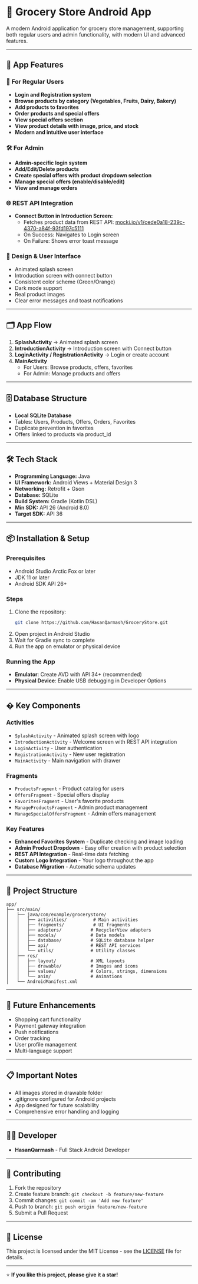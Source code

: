 # 🛒 Grocery Store Android App

A modern Android application for grocery store management, supporting both regular users and admin functionality, with modern UI and advanced features.

---

## 🚀 **App Features**

### 👤 **For Regular Users**

- **Login and Registration system**
- **Browse products by category (Vegetables, Fruits, Dairy, Bakery)**
- **Add products to favorites**
- **Order products and special offers**
- **View special offers section**
- **View product details with image, price, and stock**
- **Modern and intuitive user interface**

### 🛠️ **For Admin**

- **Admin-specific login system**
- **Add/Edit/Delete products**
- **Create special offers with product dropdown selection**
- **Manage special offers (enable/disable/edit)**
- **View and manage orders**

### 🌐 **REST API Integration**

- **Connect Button in Introduction Screen:**
  - Fetches product data from REST API: [mocki.io/v1/cede0a18-239c-4370-a84f-93fd197c5111](https://mocki.io/v1/cede0a18-239c-4370-a84f-93fd197c5111)
  - On Success: Navigates to Login screen
  - On Failure: Shows error toast message

### 🎨 **Design & User Interface**

- Animated splash screen
- Introduction screen with connect button
- Consistent color scheme (Green/Orange)
- Dark mode support
- Real product images
- Clear error messages and toast notifications

---

## 🗂️ **App Flow**

1. **SplashActivity** → Animated splash screen
2. **IntroductionActivity** → Introduction screen with Connect button
3. **LoginActivity / RegistrationActivity** → Login or create account
4. **MainActivity**
   - For Users: Browse products, offers, favorites
   - For Admin: Manage products and offers

---

## 🗄️ **Database Structure**

- **Local SQLite Database**
- Tables: Users, Products, Offers, Orders, Favorites
- Duplicate prevention in favorites
- Offers linked to products via product_id

---

## 🛠️ **Tech Stack**

- **Programming Language:** Java
- **UI Framework:** Android Views + Material Design 3
- **Networking:** Retrofit + Gson
- **Database:** SQLite
- **Build System:** Gradle (Kotlin DSL)
- **Min SDK:** API 26 (Android 8.0)
- **Target SDK:** API 36

---

## 📦 **Installation & Setup**

### Prerequisites

- Android Studio Arctic Fox or later
- JDK 11 or later
- Android SDK API 26+

### Steps

1. Clone the repository:
   ```bash
   git clone https://github.com/HasanQarmash/GroceryStore.git
   ```
2. Open project in Android Studio
3. Wait for Gradle sync to complete
4. Run the app on emulator or physical device

### Running the App

- **Emulator**: Create AVD with API 34+ (recommended)
- **Physical Device**: Enable USB debugging in Developer Options

---

## � **Key Components**

### Activities

- `SplashActivity` - Animated splash screen with logo
- `IntroductionActivity` - Welcome screen with REST API integration
- `LoginActivity` - User authentication
- `RegistrationActivity` - New user registration
- `MainActivity` - Main navigation with drawer

### Fragments

- `ProductsFragment` - Product catalog for users
- `OffersFragment` - Special offers display
- `FavoritesFragment` - User's favorite products
- `ManageProductsFragment` - Admin product management
- `ManageSpecialOffersFragment` - Admin offers management

### Key Features

- **Enhanced Favorites System** - Duplicate checking and image loading
- **Admin Product Dropdown** - Easy offer creation with product selection
- **REST API Integration** - Real-time data fetching
- **Custom Logo Integration** - Your logo throughout the app
- **Database Migration** - Automatic schema updates

---

## 🔧 **Project Structure**

```
app/
├── src/main/
│   ├── java/com/example/grocerystore/
│   │   ├── activities/          # Main activities
│   │   ├── fragments/           # UI fragments
│   │   ├── adapters/           # RecyclerView adapters
│   │   ├── models/             # Data models
│   │   ├── database/           # SQLite database helper
│   │   ├── api/                # REST API services
│   │   └── utils/              # Utility classes
│   ├── res/
│   │   ├── layout/             # XML layouts
│   │   ├── drawable/           # Images and icons
│   │   ├── values/             # Colors, strings, dimensions
│   │   └── anim/               # Animations
│   └── AndroidManifest.xml
```

---

## 🚀 **Future Enhancements**

- Shopping cart functionality
- Payment gateway integration
- Push notifications
- Order tracking
- User profile management
- Multi-language support

---

## 📋 **Important Notes**

- All images stored in drawable folder
- .gitignore configured for Android projects
- App designed for future scalability
- Comprehensive error handling and logging

---

## 👨‍💻 **Developer**

- **HasanQarmash** - Full Stack Android Developer

---

## 🤝 **Contributing**

1. Fork the repository
2. Create feature branch: `git checkout -b feature/new-feature`
3. Commit changes: `git commit -am 'Add new feature'`
4. Push to branch: `git push origin feature/new-feature`
5. Submit a Pull Request

---

## 📄 **License**

This project is licensed under the MIT License - see the [LICENSE](LICENSE) file for details.

---

⭐ **If you like this project, please give it a star!**
